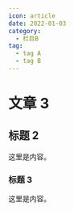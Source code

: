 ```yaml
---
icon: article
date: 2022-01-03
category:
  - 栏目B
tag:
  - tag A
  - tag B
---
```


# 文章 3

## 标题 2

这里是内容。

### 标题 3

这里是内容。
